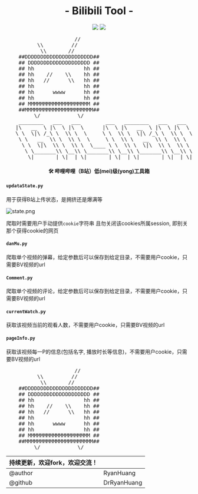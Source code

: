 <h1 align="center">- Bilibili Tool -</h1>

<p align="center">
<img src="https://img.shields.io/badge/version-V0.2-green.svg?longCache=true&style=for-the-badge">
<img src="https://img.shields.io/badge/license-GPL%20(%3E%3D%202)-blue.svg?longCache=true&style=for-the-badge">
</p>


<p align="center">
<pre>
                      //
          \\         //
           \\       //
    ##DDDDDDDDDDDDDDDDDDDDDD##
    ## DDDDDDDDDDDDDDDDDDDD ##
    ## hh                hh ##
    ## hh    //    \\    hh ##
    ## hh   //      \\   hh ##
    ## hh                hh ##
    ## hh      wwww      hh ##
    ## hh                hh ##
    ## MMMMMMMMMMMMMMMMMMMM ##
    ##MMMMMMMMMMMMMMMMMMMMMM##
         \/            \/
    ________   ___   ___        ___   ________   ___   ___        ___
   |\   __  \ |\  \ |\  \      |\  \ |\   __  \ |\  \ |\  \      |\  \
   \ \  \|\ /_\ \  \\ \  \     \ \  \\ \  \|\ /_\ \  \\ \  \     \ \  \
    \ \   __  \\ \  \\ \  \     \ \  \\ \   __  \\ \  \\ \  \     \ \  \
     \ \  \|\  \\ \  \\ \  \____ \ \  \\ \  \|\  \\ \  \\ \  \____ \ \  \
      \ \_______\\ \__\\ \_______\\ \__\\ \_______\\ \__\\ \_______\\ \__\
       \|_______| \|__| \|_______| \|__| \|_______| \|__| \|_______| \|__|
</pre>
</p>



<h4 align="center">🛠️ 哔哩哔哩（B站）低(mei)级(yong)工具箱</h4>





#### `updataState.py`

用于获得B站上传状态，是拥挤还是爆满等

![state.png](./src/state.png)

爬取时需要用户手动提供`cookie`字符串
且勿关闭该cookies所属session, 即别关那个获得cookie的网页



#### `danMu.py`
爬取单个视频的弹幕，给定参数后可以保存到给定目录，不需要用户cookie，只需要BV视频的url


#### `Comment.py`
爬取单个视频的评论，给定参数后可以保存到给定目录，不需要用户cookie，只需要BV视频的url


#### `currentWatch.py`
获取该视频当前的观看人数，不需要用户cookie，只需要BV视频的url


#### `pageInfo.py`
获取该视频每一P的信息(包括名字, 播放时长等信息)，不需要用户cookie，只需要BV视频的url







<p align="center"><pre>
                      //
          \\         //
           \\       //
    ##DDDDDDDDDDDDDDDDDDDDDD##
    ## DDDDDDDDDDDDDDDDDDDD ##
    ## hh                hh ##
    ## hh    //    \\    hh ##
    ## hh   //      \\   hh ##
    ## hh                hh ##
    ## hh      wwww      hh ##
    ## hh                hh ##
    ## MMMMMMMMMMMMMMMMMMMM ##
    ##MMMMMMMMMMMMMMMMMMMMMM##
         \/            \/
</pre></p>




| 持续更新，欢迎fork，欢迎交流！ |                       |
| ------------------------------ | --------------------- |
| @author                        | RyanHuang             |
| @github                        | DrRyanHuang           |



